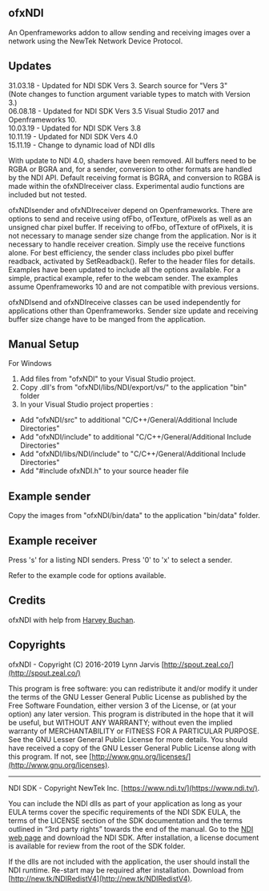 ﻿## ofxNDI
An Openframeworks addon to allow sending and receiving images over a network using the NewTek Network Device Protocol.

## Updates
31.03.18 - Updated for NDI SDK Vers 3. Search source for "Vers 3"\
(Note changes to function argument variable types to match with Version 3.)\
06.08.18 - Updated for NDI SDK Vers 3.5 Visual Studio 2017 and Openframeworks 10.\
10.03.19 - Updated for NDI SDK Vers 3.8\
10.11.19 - Updated for NDI SDK Vers 4.0\
15.11.19 - Change to dynamic load of NDI dlls

With update to NDI 4.0, shaders have been removed. All buffers need to be RGBA or BGRA and, for a sender, conversion to other formats are handled by the NDI API. Default receiving format is BGRA, and conversion to RGBA is made within the ofxNDIreceiver class. Experimental audio functions are included but not tested.

ofxNDIsender and ofxNDIreceiver depend on Openframeworks. There are options to send and receive using ofFbo, ofTexture, ofPixels as well as an unsigned char pixel buffer. If receiving to ofFbo, ofTexture of ofPixels, it is not necessary to manage sender size change from the application. Nor is it necessary to handle receiver creation. Simply use the receive functions alone. For best efficiency, the sender class includes pbo pixel buffer readback, activated by SetReadback(). Refer to the header files for details. Examples have been updated to include all the options available. For a simple, practical example, refer to the webcam sender. The examples assume Openframeworks 10 and are not compatible with previous versions.

ofxNDIsend and ofxNDIreceive classes can be used independently for applications other than Openframeworks. Sender size update and receiving buffer size change have to be manged from the application.

## Manual Setup

For Windows

1. Add files from "ofxNDI" to your Visual Studio project.
2. Copy .dll's from "ofxNDI/libs/NDI/export/vs/" to the application "bin" folder
3. In your Visual Studio project properties :
- Add "ofxNDI/src" to additional "C/C++/General/Additional Include Directories"
- Add "ofxNDI/include" to additional "C/C++/General/Additional Include Directories"
- Add "ofxNDI/libs/NDI/include" to  "C/C++/General/Additional Include Directories"
- Add "#include ofxNDI.h" to your source header file

## Example sender
Copy the images from "ofxNDI/bin/data" to the application "bin/data" folder.

## Example receiver
Press 's' for a listing NDI senders. Press '0' to 'x' to select a sender. 

Refer to the example code for options available.

## Credits
ofxNDI with help from [Harvey Buchan](https://github.com/Harvey3141).

## Copyrights
ofxNDI - Copyright (C) 2016-2019 Lynn Jarvis [http://spout.zeal.co/](http://spout.zeal.co/)

This program is free software: you can redistribute it and/or modify it under the terms of the GNU Lesser  General Public License as published by the Free Software Foundation, either version 3 of the License, or (at your option) any later version. This program is distributed in the hope that it will be useful, but WITHOUT ANY WARRANTY; without even the implied warranty of MERCHANTABILITY or FITNESS FOR A PARTICULAR PURPOSE.  See the GNU Lesser General Public License for more details. You should have received a copy of the GNU Lesser General Public License along with this program.  If not, see [http://www.gnu.org/licenses/](http://www.gnu.org/licenses).

----------------------
NDI SDK - Copyright NewTek Inc. [https://www.ndi.tv/](https://www.ndi.tv/).

You can include the NDI dlls as part of your application as long as your EULA terms cover the specific requirements of the NDI SDK EULA, the terms of the LICENSE section of the SDK documentation and the terms outlined in “3rd party rights” towards the end of the manual. Go to the [NDI web page](https://www.ndi.tv/) and download the NDI SDK. After installation, a license document is available for review from the root of the SDK folder.

If the dlls are not included with the application, the user should install the NDI runtime. Re-start may be required after installation. Download from [http://new.tk/NDIRedistV4](http://new.tk/NDIRedistV4).
